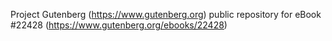 Project Gutenberg (https://www.gutenberg.org) public repository for eBook #22428 (https://www.gutenberg.org/ebooks/22428)
